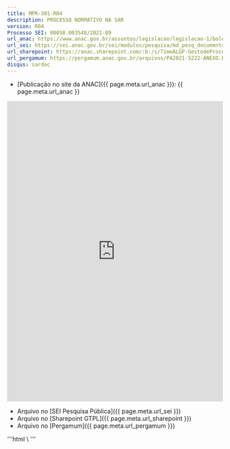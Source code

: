 ```yaml
---
title: MPR-301-R04
description: PROCESSO NORMATIVO NA SAR
version: R04
Processo SEI: 00058.003548/2021-89
url_anac: https://www.anac.gov.br/assuntos/legislacao/legislacao-1/boletim-de-pessoal/2021/29/anexo-vi-mpr-sar-301-r04
url_sei: https://sei.anac.gov.br/sei/modulos/pesquisa/md_pesq_documento_consulta_externa.php?9LibXMqGnN7gSpLFOOgUQFziRouBJ5VnVL5b7-UrE5Sex0ZZWJLyUCPDFmUKz0-ulgEYmAVC38kWoxcjw5rvM687srcEw-L0-oQqK7pbp8ZnHIWLVC070gziPoWXCKbM
url_sharepoint: https://anac.sharepoint.com/:b:/s/TimeALGP-GestodeProcessos/ESbhIVNcro1MoH9t0EWSLwQBT2PfWZf_ixbeAoHgYmwcsg?e=5QW0wi
url_pergamum: https://pergamum.anac.gov.br/arquivos/PA2021-5222-ANEXO.PDF
disqus: sardoc
---
```


- [Publicação no site da ANAC]({{ page.meta.url_anac }}): {{ page.meta.url_anac }}
<iframe src="https://via.hypothes.is/{{ page.meta.url_anac }}" frameborder="0" height="700px" width="100%">
</iframe>

- Arquivo no [SEI Pesquisa Pública]({{ page.meta.url_sei }})
- Arquivo no [Sharepoint GTPL]({{ page.meta.url_sharepoint }})
- Arquivo no [Pergamum]({{ page.meta.url_pergamum }})

'''html
\\<script type = "application / json" class = "js-hipotese-config">{"showHighlights": false}</script><script async src = "https://hypothes.is/embed.js"> </script>
'''
